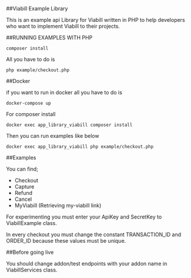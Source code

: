 ##Viabill Example Library

This is an example api Library for Viabill written in PHP to help developers who want to implement Viabill to their projects.


##RUNNING EXAMPLES WITH PHP

```
composer install
```

All you have to do is 

```
php example/checkout.php
```

##Docker

if you want to run in docker all you have to do is

```
docker-compose up
```

For composer install

```
docker exec app_library_viabill composer install
```

Then you can run examples like below

```
docker exec app_library_viabill php example/checkout.php
```
##Examples

You can find;   

- Checkout
- Capture
- Refund
- Cancel
- MyViabill (Retrieving my-viabill link)

For experimenting you must enter your ApiKey and SecretKey to ViabillExample class. 

In every checkout you must change the constant TRANSACTION_ID and ORDER_ID because these values must be unique.

##Before going live

You should change addon/test endpoints with your addon name in ViabillServices class.